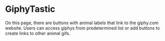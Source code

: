 # GiphyTastic

On this page, there are buttons with animal labels that link to the giphy.com website. Users can access giphys from predetermined list or add buttons to create links to other animal gifs.